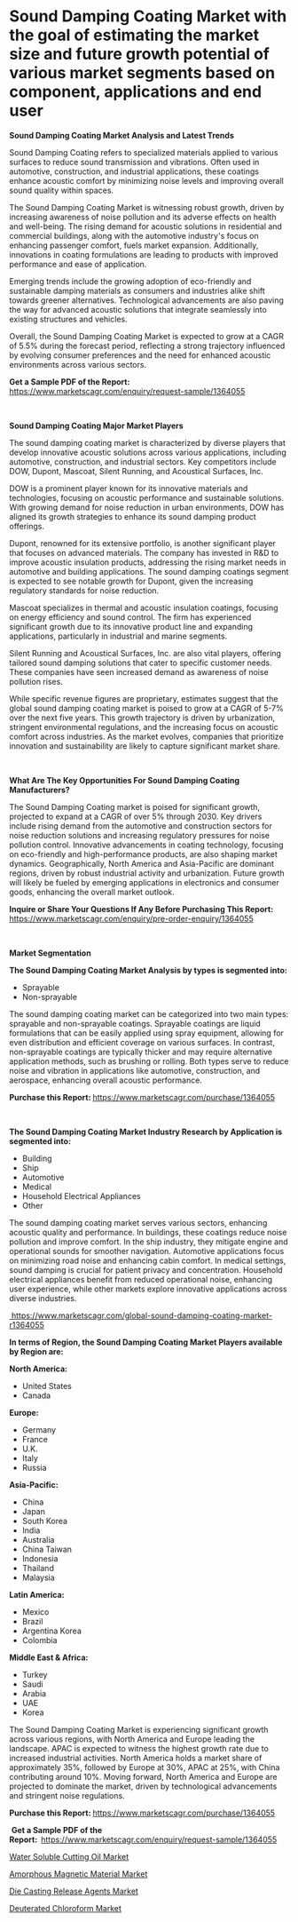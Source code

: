 <p><h1>Sound Damping Coating Market with the goal of estimating the market size and future growth potential of various market segments based on component, applications and end user</h1></p><p><strong>Sound Damping Coating Market Analysis and Latest Trends</strong></p>
<p><p>Sound Damping Coating refers to specialized materials applied to various surfaces to reduce sound transmission and vibrations. Often used in automotive, construction, and industrial applications, these coatings enhance acoustic comfort by minimizing noise levels and improving overall sound quality within spaces.</p><p>The Sound Damping Coating Market is witnessing robust growth, driven by increasing awareness of noise pollution and its adverse effects on health and well-being. The rising demand for acoustic solutions in residential and commercial buildings, along with the automotive industry's focus on enhancing passenger comfort, fuels market expansion. Additionally, innovations in coating formulations are leading to products with improved performance and ease of application.</p><p>Emerging trends include the growing adoption of eco-friendly and sustainable damping materials as consumers and industries alike shift towards greener alternatives. Technological advancements are also paving the way for advanced acoustic solutions that integrate seamlessly into existing structures and vehicles.</p><p>Overall, the Sound Damping Coating Market is expected to grow at a CAGR of 5.5% during the forecast period, reflecting a strong trajectory influenced by evolving consumer preferences and the need for enhanced acoustic environments across various sectors.</p></p>
<p><strong>Get a Sample PDF of the Report:&nbsp;</strong> <a href="https://www.marketscagr.com/enquiry/request-sample/1364055?utm_campaign=2106&utm_medium=2&utm_source=Github&utm_content=ia&utm_term=01042025&utm_id=sound-damping-coating">https://www.marketscagr.com/enquiry/request-sample/1364055</a></p>
<p>&nbsp;</p>
<p><strong>Sound Damping Coating Major Market Players</strong></p>
<p><p>The sound damping coating market is characterized by diverse players that develop innovative acoustic solutions across various applications, including automotive, construction, and industrial sectors. Key competitors include DOW, Dupont, Mascoat, Silent Running, and Acoustical Surfaces, Inc.</p><p>DOW is a prominent player known for its innovative materials and technologies, focusing on acoustic performance and sustainable solutions. With growing demand for noise reduction in urban environments, DOW has aligned its growth strategies to enhance its sound damping product offerings.</p><p>Dupont, renowned for its extensive portfolio, is another significant player that focuses on advanced materials. The company has invested in R&D to improve acoustic insulation products, addressing the rising market needs in automotive and building applications. The sound damping coatings segment is expected to see notable growth for Dupont, given the increasing regulatory standards for noise reduction.</p><p>Mascoat specializes in thermal and acoustic insulation coatings, focusing on energy efficiency and sound control. The firm has experienced significant growth due to its innovative product line and expanding applications, particularly in industrial and marine segments.</p><p>Silent Running and Acoustical Surfaces, Inc. are also vital players, offering tailored sound damping solutions that cater to specific customer needs. These companies have seen increased demand as awareness of noise pollution rises.</p><p>While specific revenue figures are proprietary, estimates suggest that the global sound damping coating market is poised to grow at a CAGR of 5-7% over the next five years. This growth trajectory is driven by urbanization, stringent environmental regulations, and the increasing focus on acoustic comfort across industries. As the market evolves, companies that prioritize innovation and sustainability are likely to capture significant market share.</p></p>
<p>&nbsp;</p>
<p><strong>What Are The Key Opportunities For Sound Damping Coating Manufacturers?</strong></p>
<p><p>The Sound Damping Coating market is poised for significant growth, projected to expand at a CAGR of over 5% through 2030. Key drivers include rising demand from the automotive and construction sectors for noise reduction solutions and increasing regulatory pressures for noise pollution control. Innovative advancements in coating technology, focusing on eco-friendly and high-performance products, are also shaping market dynamics. Geographically, North America and Asia-Pacific are dominant regions, driven by robust industrial activity and urbanization. Future growth will likely be fueled by emerging applications in electronics and consumer goods, enhancing the overall market outlook.</p></p>
<p><strong>Inquire or Share Your Questions If Any Before Purchasing This Report:</strong> <a href="https://www.marketscagr.com/enquiry/pre-order-enquiry/1364055?utm_campaign=2106&utm_medium=2&utm_source=Github&utm_content=ia&utm_term=01042025&utm_id=sound-damping-coating">https://www.marketscagr.com/enquiry/pre-order-enquiry/1364055</a></p>
<p>&nbsp;</p>
<p><strong>Market Segmentation</strong></p>
<p><strong>The Sound Damping Coating Market Analysis by types is segmented into:</strong></p>
<p><ul><li>Sprayable</li><li>Non-sprayable</li></ul></p>
<p><p>The sound damping coating market can be categorized into two main types: sprayable and non-sprayable coatings. Sprayable coatings are liquid formulations that can be easily applied using spray equipment, allowing for even distribution and efficient coverage on various surfaces. In contrast, non-sprayable coatings are typically thicker and may require alternative application methods, such as brushing or rolling. Both types serve to reduce noise and vibration in applications like automotive, construction, and aerospace, enhancing overall acoustic performance.</p></p>
<p><strong>Purchase this Report:&nbsp;</strong><a href="https://www.marketscagr.com/purchase/1364055?utm_campaign=2106&utm_medium=2&utm_source=Github&utm_content=ia&utm_term=01042025&utm_id=sound-damping-coating">https://www.marketscagr.com/purchase/1364055</a></p>
<p>&nbsp;</p>
<p><strong>The Sound Damping Coating Market Industry Research by Application is segmented into:</strong></p>
<p><ul><li>Building</li><li>Ship</li><li>Automotive</li><li>Medical</li><li>Household Electrical Appliances</li><li>Other</li></ul></p>
<p><p>The sound damping coating market serves various sectors, enhancing acoustic quality and performance. In buildings, these coatings reduce noise pollution and improve comfort. In the ship industry, they mitigate engine and operational sounds for smoother navigation. Automotive applications focus on minimizing road noise and enhancing cabin comfort. In medical settings, sound damping is crucial for patient privacy and concentration. Household electrical appliances benefit from reduced operational noise, enhancing user experience, while other markets explore innovative applications across diverse industries.</p></p>
<p><a href="https://www.marketscagr.com/global-sound-damping-coating-market-r1364055?utm_campaign=2106&utm_medium=2&utm_source=Github&utm_content=ia&utm_term=01042025&utm_id=sound-damping-coating">&nbsp;https://www.marketscagr.com/global-sound-damping-coating-market-r1364055</a></p>
<p><strong>In terms of Region, the Sound Damping Coating Market Players available by Region are:</strong></p>
<p>
    <p> <strong> North America: </strong>
        <ul>
            <li>United States</li>
            <li>Canada</li>
        </ul>
        </p> 
    <p> <strong> Europe: </strong>
        <ul>
            <li>Germany</li>
            <li>France</li>
            <li>U.K.</li>
            <li>Italy</li>
            <li>Russia</li>
        </ul>
        </p> 
    <p> <strong> Asia-Pacific: </strong>
        <ul>
            <li>China</li>
            <li>Japan</li>
            <li>South Korea</li>
            <li>India</li>
            <li>Australia</li>
            <li>China Taiwan</li>
            <li>Indonesia</li>
            <li>Thailand</li>
            <li>Malaysia</li>
        </ul>
        </p> 
    <p> <strong> Latin America: </strong>
        <ul>
            <li>Mexico</li>
            <li>Brazil</li>
            <li>Argentina Korea</li>
            <li>Colombia</li>
        </ul>
        </p> 
    <p> <strong> Middle East & Africa: </strong>
        <ul>
            <li>Turkey</li>
            <li>Saudi</li>
            <li>Arabia</li>
            <li>UAE</li>
            <li>Korea</li>
        </ul>
    </p>
    </p>
<p><p>The Sound Damping Coating Market is experiencing significant growth across various regions, with North America and Europe leading the landscape. APAC is expected to witness the highest growth rate due to increased industrial activities. North America holds a market share of approximately 35%, followed by Europe at 30%, APAC at 25%, with China contributing around 10%. Moving forward, North America and Europe are projected to dominate the market, driven by technological advancements and stringent noise regulations.</p></p>
<p><strong>Purchase this Report: </strong><a href="https://www.marketscagr.com/purchase/1364055?utm_campaign=2106&utm_medium=2&utm_source=Github&utm_content=ia&utm_term=01042025&utm_id=sound-damping-coating">https://www.marketscagr.com/purchase/1364055</a></p>
<p>&nbsp;<strong>Get a Sample PDF of the Report:&nbsp;&nbsp;</strong><a href="https://www.marketscagr.com/enquiry/request-sample/1364055?utm_campaign=2106&utm_medium=2&utm_source=Github&utm_content=ia&utm_term=01042025&utm_id=sound-damping-coating">https://www.marketscagr.com/enquiry/request-sample/1364055</a></p>
<p><strong></strong></p>
<p><p><a href="https://github.com/fallalenoswG/Market-Research-Report-List-1/blob/main/water-soluble-cutting-oil-market.md?utm_campaign=2106&utm_medium=2&utm_source=Github&utm_content=ia&utm_term=01042025&utm_id=sound-damping-coating">Water Soluble Cutting Oil Market</a></p><p><a href="https://github.com/countpapajwp/Market-Research-Report-List-1/blob/main/amorphous-magnetic-material-market.md?utm_campaign=2106&utm_medium=2&utm_source=Github&utm_content=ia&utm_term=01042025&utm_id=sound-damping-coating">Amorphous Magnetic Material Market</a></p><p><a href="https://github.com/gfellcincot4/Market-Research-Report-List-1/blob/main/die-casting-release-agents-market.md?utm_campaign=2106&utm_medium=2&utm_source=Github&utm_content=ia&utm_term=01042025&utm_id=sound-damping-coating">Die Casting Release Agents Market</a></p><p><a href="https://github.com/YashRP12/Market-Research-Report-List-7/blob/main/deuterated-chloroform-market.md?utm_campaign=2106&utm_medium=2&utm_source=Github&utm_content=ia&utm_term=01042025&utm_id=sound-damping-coating">Deuterated Chloroform Market</a></p></p>